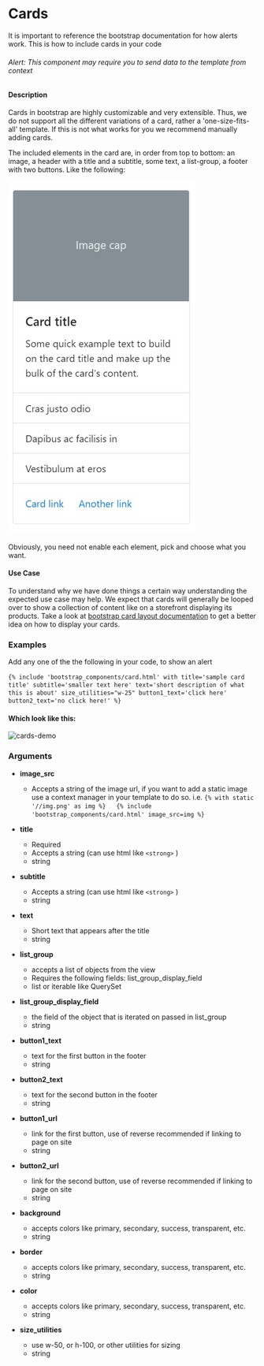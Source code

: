 # Cards

It is important to reference the bootstrap documentation for how alerts work.
This is how to include cards in your code

###### Alert: This component may require you to send data to the template from context 

#### Description
Cards in bootstrap are highly customizable and very extensible. Thus, we do not support all the 
different variations of a card, rather a 'one-size-fits-all' template. If this is not what works for you 
we recommend manually adding cards. 

The included elements in the card are, in order from top to bottom: an image, a header with a title and a subtitle, some text, a list-group, a footer with two buttons. Like the following: 

![card-explainer](img/card-explainer.jpg)

Obviously, you need not enable each element, pick and choose what you want. 

#### Use Case
To understand why we have done things a certain way understanding the expected use case may help. 
We expect that cards will generally be looped over to show a collection of content like on a storefront displaying its products. 
Take a look at [bootstrap card layout documentation](https://getbootstrap.com/docs/4.5/components/card/#card-layout) to get a better idea on how to display your cards. 


### Examples
Add any one of the  the following in your code, to show an alert

```
{% include 'bootstrap_components/card.html' with title='sample card title' subtitle='smaller text here' text='short description of what this is about' size_utilities="w-25" button1_text='click here' button2_text='no click here!' %}

```

#### Which look like this: 
![cards-demo](img/cards.jpg)


### Arguments 

* **image_src**
    - Accepts a string of the image url, if you want to add a static image use a context manager in your template to do so. i.e. `{% with static '//img.png' as img %}   {% include 'bootstrap_components/card.html' image_src=img %}`

* **title** 
    - Required
    - Accepts a string (can use html like `<strong>` )
    - string

* **subtitle**
    - Accepts a string (can use html like `<strong>` )
    - string

* **text**
    - Short text that appears after the title 
    - string

* **list_group**
    - accepts a list of objects from the view
    - Requires the following fields: list_group_display_field
    - list or iterable like QuerySet

* **list_group_display_field**
    - the field of the object that is iterated on passed in list_group
    - string

* **button1_text**
    - text for the first button in the footer
    - string

* **button2_text**
    - text for the second button in the footer
    - string

* **button1_url**
    - link for the first button, use of reverse recommended if linking to page on site
    - string

* **button2_url**
    - link for the second button, use of reverse recommended if linking to page on site
    - string

* **background**
    - accepts colors like primary, secondary, success, transparent, etc. 
    - string

* **border**
    - accepts colors like primary, secondary, success, transparent, etc. 
    - string

* **color**
    - accepts colors like primary, secondary, success, transparent, etc. 
    - string

* **size_utilities**
    - use w-50, or h-100, or other utilities for sizing
    - string
